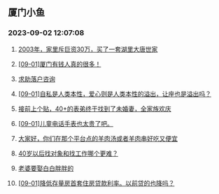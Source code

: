 ## 厦门小鱼 
### 2023-09-02 12:07:08

1. [2003年，家里斥巨资30万，买了一套湖里大唐世家](http://bbs.xmfish.com/read-htm-tid-18064548.html)

2. [[09-01]厦门有钱人真的很多！](http://bbs.xmfish.com/read-htm-tid-18064661.html)

3. [求助落户咨询](http://bbs.xmfish.com/read-htm-tid-18064390.html)

4. [[09-01]自私是人类本性，爱心则是人类本性的溢出，让座也是溢出吗？](http://bbs.xmfish.com/read-htm-tid-18064385.html)

5. [接前上个贴，40+的表弟终于找到了未婚妻，全家族欢庆](http://bbs.xmfish.com/read-htm-tid-18064636.html)

6. [[09-01]儿童电话手表也太贵了吧。](http://bbs.xmfish.com/read-htm-tid-18064533.html)

7. [大家好，你们在那个平台点的羊肉汤或者羊肉串好吃又便宜](http://bbs.xmfish.com/read-htm-tid-18064503.html)

8. [40岁以后找对象和找工作哪个更难？](http://bbs.xmfish.com/read-htm-tid-18064638.html)

9. [老婆要娶白白胖胖的](http://bbs.xmfish.com/read-htm-tid-18064650.html)

10. [[09-01]降低存量房首套住房贷款利率。以前贷的也降吗？](http://bbs.xmfish.com/read-htm-tid-18064489.html)

